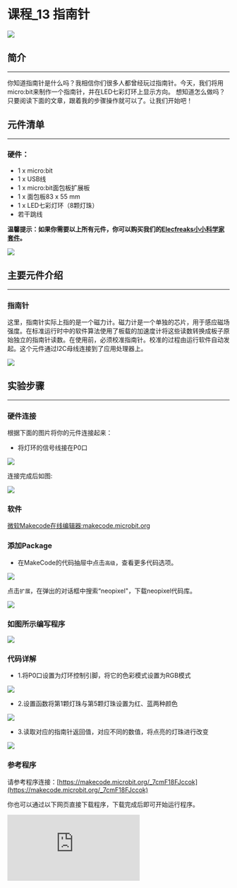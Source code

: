 ﻿# 课程_13 指南针

![](https://wiki-media-ef.oss-cn-hongkong.aliyuncs.com/docs/microbit/circuit-design/microbit-starter-kit/images/xMxllOG.jpg)

## 简介
---
你知道指南针是什么吗？我相信你们很多人都曾经玩过指南针。今天，我们将用micro:bit来制作一个指南针，并在LED七彩灯环上显示方向。 想知道怎么做吗？只要阅读下面的文章，跟着我的步骤操作就可以了。让我们开始吧！

## 元件清单
---
### 硬件：
- 1 x micro:bit
- 1 x USB线
- 1 x micro:bit面包板扩展板
- 1 x 面包板83 x 55 mm
- 1 x LED七彩灯环（8颗灯珠）
- 若干跳线

**温馨提示：如果你需要以上所有元件，你可以购买我们的[Elecfreaks小小科学家套件](https://item.taobao.com/item.htm?ft=t&id=597096675822)。**

![](https://wiki-media-ef.oss-cn-hongkong.aliyuncs.com/docs/microbit/circuit-design/microbit-starter-kit/images/W4tseua.jpg)

## 主要元件介绍
---
### 指南针

这里，指南针实际上指的是一个磁力计。磁力计是一个单独的芯片，用于感应磁场强度。在标准运行时中的软件算法使用了板载的加速度计将这些读数转换成板子原始独立的指南针读数。在使用前，必须校准指南针。校准的过程由运行软件自动发起。这个元件通过I2C母线连接到了应用处理器上。

![](https://wiki-media-ef.oss-cn-hongkong.aliyuncs.com/docs/microbit/circuit-design/microbit-starter-kit/images/jWLNeqO.jpg)

## 实验步骤
---
### 硬件连接
根据下面的图片将你的元件连接起来：

- 将灯环的信号线接在P0口

![](https://wiki-media-ef.oss-cn-hongkong.aliyuncs.com/docs/microbit/circuit-design/microbit-starter-kit/images/8m3Efwt.jpg)

连接完成后如图:

![](https://wiki-media-ef.oss-cn-hongkong.aliyuncs.com/docs/microbit/circuit-design/microbit-starter-kit/images/L5VkXKE.jpg)

### 软件

[微软Makecode在线编辑器:makecode.microbit.org](https://makecode.microbit.org/)


### 添加Package
- 在MakeCode的代码抽屉中点击`高级`，查看更多代码选项。

![](https://wiki-media-ef.oss-cn-hongkong.aliyuncs.com/docs/microbit/circuit-design/microbit-starter-kit/images/case_13_01.png)

点击`扩展`，在弹出的对话框中搜索“neopixel"，下载neopixel代码库。

![](https://wiki-media-ef.oss-cn-hongkong.aliyuncs.com/docs/microbit/circuit-design/microbit-starter-kit/images/case_13_02.png)

### 如图所示编写程序

![](https://wiki-media-ef.oss-cn-hongkong.aliyuncs.com/docs/microbit/circuit-design/microbit-starter-kit/images/case_13_03.png)

### 代码详解
- 1.将P0口设置为灯环控制引脚，将它的色彩模式设置为RGB模式

![](https://wiki-media-ef.oss-cn-hongkong.aliyuncs.com/docs/microbit/circuit-design/microbit-starter-kit/images/case_13_04.png)

- 2.设置函数将第1颗灯珠与第5颗灯珠设置为红、蓝两种颜色

![](https://wiki-media-ef.oss-cn-hongkong.aliyuncs.com/docs/microbit/circuit-design/microbit-starter-kit/images/case_13_05.png)

- 3.读取对应的指南针返回值，对应不同的数值，将点亮的灯珠进行改变

![](https://wiki-media-ef.oss-cn-hongkong.aliyuncs.com/docs/microbit/circuit-design/microbit-starter-kit/images/case_13_06.png)

### 参考程序
请参考程序连接：[https://makecode.microbit.org/_7cmF18FJccok](https://makecode.microbit.org/_7cmF18FJccok)

你也可以通过以下网页直接下载程序，下载完成后即可开始运行程序。



<div
    style={{
        position: 'relative',
        paddingBottom: '60%',
        overflow: 'hidden',
    }}
>
    <iframe
        src="https://makecode.microbit.org/_7cmF18FJccok"
        frameborder="0"
        sandbox="allow-popups allow-forms allow-scripts allow-same-origin"
        style={{
            position: 'absolute',
            width: '100%',
            height: '100%',
        }}
    />
</div>

## 实验结果
---
旋转整个装置，你可以看到LED七彩灯环始终指向同一个方向。
注意：每次当你开始用指南针的时候（例如：如果你刚好启动了micro:bit),micro:bit将会开始校准指南针（自我调整）。倾斜micro:bit,它就会要求你画一个圆。
如果你正在校准或者在金属附近使用指南针，这有可能会使micro:bit的方向感应出错。

![](https://wiki-media-ef.oss-cn-hongkong.aliyuncs.com/docs/microbit/circuit-design/microbit-starter-kit/images/HI0MDIB.gif)



## 思考
---
如果这个指南针案例不用灯环，直接在micro:bit的屏幕上用箭头来做指示，该如何设计电路与编程？

## 常见问题
---

## 更多信息，欢迎访问：
---

micro:bit官方推荐供应商：[恩孚科技淘宝店](https://shop69086944.taobao.com/?spm=a230r.7195193.1997079397.2.RSthR0)
QQ技术交流群：570756726
